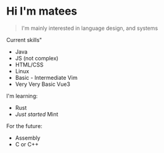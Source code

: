 # Hi I'm matees

> I'm mainly interested in language design, and systems

Current skills"
 - Java
 - JS (not complex)
 - HTML/CSS
 - Linux
 - Basic - Intermediate Vim
 - Very Very Basic Vue3

I'm learning:
 - Rust
 - *Just started* Mint

For the future:
 - Assembly
 - C or C++

  
